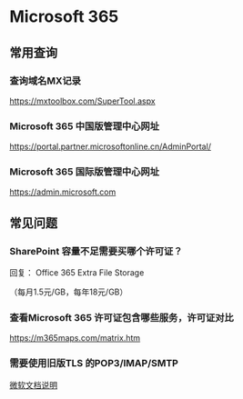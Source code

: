 # Microsoft 365

## 常用查询

### 查询域名MX记录

https://mxtoolbox.com/SuperTool.aspx

### Microsoft 365 中国版管理中心网址

https://portal.partner.microsoftonline.cn/AdminPortal/

### Microsoft 365 国际版管理中心网址

https://admin.microsoft.com



## 常见问题

### SharePoint 容量不足需要买哪个许可证？
回复：
Office 365 Extra File Storage

（每月1.5元/GB，每年18元/GB）

### 查看Microsoft 365 许可证包含哪些服务，许可证对比

https://m365maps.com/matrix.htm


### 需要使用旧版TLS 的POP3/IMAP/SMTP

[微软文档说明](/m365/popsmtpimap.md)


